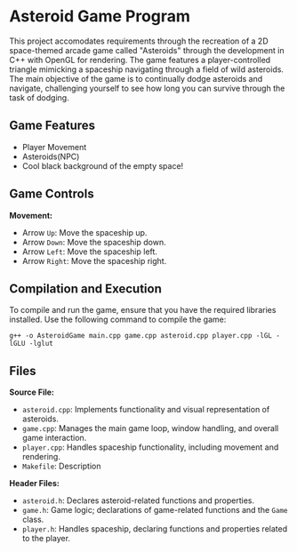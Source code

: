 
# Asteroid Game Program 
This project accomodates requirements through the recreation of a 2D space-themed arcade game called "Asteroids" through the development in C++ with OpenGL for rendering. The game features a player-controlled triangle mimicking a spaceship navigating through a field of wild asteroids. The main objective of the game is to continually dodge asteroids and navigate, challenging yourself to see how long you can survive through the task of dodging.  

## Game Features
- Player Movement
- Asteroids(NPC)
- Cool black background of the empty space!

## Game Controls
**Movement:**
- Arrow `Up`: Move the spaceship up. 
- Arrow `Down`: Move the spaceship down. 
- Arrow `Left`: Move the spaceship left. 
- Arrow `Right`: Move the spaceship right. 


## Compilation and Execution
To compile and run the game, ensure that you have the required libraries installed. Use the following command to compile the game:
```
g++ -o AsteroidGame main.cpp game.cpp asteroid.cpp player.cpp -lGL -lGLU -lglut
```

## Files

**Source File:**
- `asteroid.cpp`: Implements functionality and visual representation of asteroids.
- `game.cpp`: Manages the main game loop, window handling, and overall game interaction.
- `player.cpp`: Handles spaceship functionality, including movement and rendering.
- `Makefile`: Description

**Header Files:**
- `asteroid.h`: Declares asteroid-related functions and properties.
- `game.h`:  Game logic; declarations of game-related functions and the `Game` class.
- `player.h`: Handles spaceship, declaring functions and properties related to the player.





